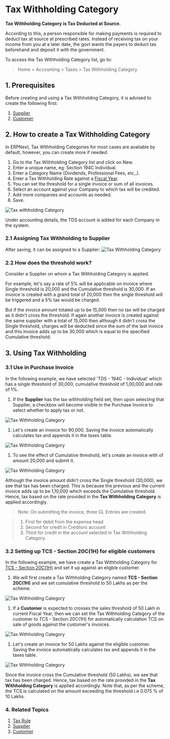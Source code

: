<!-- add-breadcrumbs -->
# Tax Withholding Category

**Tax Withholding Category is Tax Deducted at Source.**

According to this, a person responsible for making payments is required to deduct tax at source at prescribed rates. Instead of receiving tax on your income from you at a later date, the govt wants the payers to deduct tax beforehand and deposit it with the government.

To access the Tax Withholding Category list, go to:
> Home > Accounting > Taxes > Tax Withholding Category

## 1. Prerequisites
Before creating and using a Tax Withholding Category, it is advised to create the following first:

1. [Supplier](/docs/v13/user/manual/en/buying/supplier)
1. [Customer](/docs/v13/user/manual/en/CRM/customer)

## 2. How to create a Tax Withholding Category
In ERPNext, Tax Withholding Categories for most cases are available by default, however, you can create more if needed.

1. Go to the Tax Withholding Category list and click on New.
1. Enter a unique name, eg: Section 194C Individual.
1. Enter a Category Name (Dividends, Professional Fees, etc,.).
1. Enter a Tax Withholding Rate against a [Fiscal Year](/docs/v13/user/manual/en/accounts/fiscal-year).
1. You can set the threshold for a single invoice or sum of all invoices.
1. Select an account against your Company to which tax will be credited.
1. Add more companies and accounts as needed.
1. Save.

 ![Tax withholding Category](/docs/v13/assets/img/accounts/tax-withholding-category.png)

Under accounting details, the TDS account is added for each Company in the system.

### 2.1 Assigning Tax Withholding to Supplier

After saving, it can be assigned to a Supplier:
<img class="screenshot" alt="Tax Withholding Category" src="{{docs_base_url}}/assets/img/accounts/tax-withholding-category-1.png">

### 2.2 How does the threshold work?
Consider a Supplier on whom a Tax Withholding Category is applied.

For example, let's say a rate of 5% will be applicable on invoice where Single threshold is 20,000 and the Cumulative threshold is 30,000. If an invoice is created with a grand total of 20,000 then the single threshold will be triggered and a 5% tax would be charged.

But if the invoice amount totaled up to be 15,000 then no tax will be charged as it didn't cross the threshold. If again another invoice is created against the same supplier with a total of 15,000 then although it didn't cross the Single threshold, charges will be deducted since the sum of the last invoice and this invoice adds up to be 30,000 which is equal to the specified Cumulative threshold.

## 3. Using Tax Withholding
### 3.1 Use in Purchase Invoice
In the following example, we have selected 'TDS - 194C - Individual' which has a single threshold of 30,000, cumulative threshold of 1,00,000 and rate of 1%.

1. If the **Supplier** has the tax withholding field set, then upon selecting that Supplier, a checkbox will become visible in the Purchase Invoice to select whether to apply tax or not.

 <img class="screenshot" alt="Tax Withholding Category" src="{{docs_base_url}}/assets/img/accounts/tax-withholding-category-2.png">

1. Let's create an invoice for 90,000. Saving the invoice automatically calculates tax and appends it in the taxes table.

 <img class="screenshot" alt="Tax Withholding Category" src="{{docs_base_url}}/assets/img/accounts/tax-withholding-category-6.png">

1. To see the effect of Cumulative threshold, let's create an invoice with of amount 20,000 and submit it.

 <img class="screenshot" alt="Tax Withholding Category" src="{{docs_base_url}}/assets/img/accounts/tax-withholding-category-8.png">

 Although the invoice amount didn't cross the Single threshold (30,000), we see that tax has been charged. This is because the previous and the current invoice adds up to be 1,10,000 which exceeds the Cumulative threshold. Hence, tax based on the rate provided in the **Tax Withholding Category** is applied accordingly.

> Note: On submitting the invoice, three GL Entries are created:

>1. First for debit from the expense head
>1. Second for credit in Creditors account
>1. Third for credit in the account selected in Tax Withholding Category.

### 3.2 Setting up TCS - Section 20C(1H) for eligible customers
In the following example, we have create a Tax Withholding Category for [TCS - Section 20C(1H)](https://taxguru.in/income-tax/faqs-tcs-sales-goods-section-206c1h.html) and set it up against an eligble customer.

1. We will first create a Tax Withholding Category named **TCS - Section 20C(1H)** and we set cumulative threshold to 50 Lakhs as per the scheme.

 <img class="screenshot" alt="Tax Withholding Category" src="{{docs_base_url}}/assets/img/accounts/tax-withholding-category-for-tcs.png">

1. If a **Customer** is expected to crosses the sales threshold of 50 Lakh in current Fiscal Year, then we can set the Tax Withholding Category of the customer to TCS - Section 20C(1H) for automatically calculation TCS on sale of goods against the customer's invoices.

 <img class="screenshot" alt="Tax Withholding Category" src="{{docs_base_url}}/assets/img/accounts/tcs-eligible-customer.png">

1. Let's create an invoice for 50 Lakhs against the eligible customer. Saving the invoice automatically calculates tax and appends it in the taxes table.

 <img class="screenshot" alt="Tax Withholding Category" src="{{docs_base_url}}/assets/img/accounts/tcs-invoice.png">

 Since the invoice cross the Cumulative threshold (50 Lakhs), we see that tax has been charged. Hence, tax based on the rate provided in the **Tax Withholding Category** is applied accordingly. Note that, as per the scheme, the TCS is calculated on the amount exceeding the threshold i.e 0.075 % of 10 Lakhs.

### 4. Related Topics
1. [Tax Rule](/docs/v13/user/manual/en/accounts/tax-rule)
1. [Supplier](/docs/v13/user/manual/en/buying/supplier)
1. [Customer](/docs/v13/user/manual/en/CRM/customer)